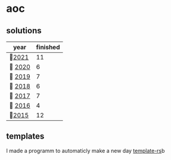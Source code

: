 # aoc

## solutions
| year | finished |
| ---- | -------- |
|:christmas_tree:[2021](/aoc/src/bin/aoc2021)|11|
| :christmas_tree: [2020](/aoc/src/bin/aoc2020) | 6 |
| :christmas_tree: [2019](/aoc/src/bin/aoc2019) | 7 |
| :christmas_tree: [2018](/aoc/src/bin/aoc2018) | 6 |
| :christmas_tree: [2017](/aoc/src/bin/aoc2017) | 7 |
| :christmas_tree: [2016](/aoc/src/bin/aoc2016) | 4 |
|:christmas_tree:[2015](/aoc/src/bin/aoc2015)|12|

## templates

I made a programm to automaticly make a new day <a href="https://github.com/aichingert/template-rs" traget="_blank">template-rs<a/>b
